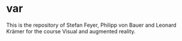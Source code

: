# var
This is the repository of Stefan Feyer, Philipp von Bauer and Leonard Krämer for the course Visual and augmented reality.
